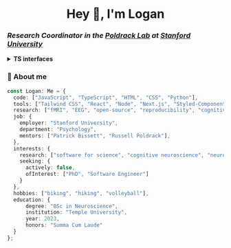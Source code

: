 <h1 align="center">Hey 👋, I'm Logan</h1>

<h3><em>Research Coordinator in the <a href="https://poldracklab.org/">Poldrack Lab</a> at <a href="https://www.stanford.edu/">Stanford University</a></em></h3>
<details>
  <summary><strong>TS interfaces</strong></summary>

  
  ```typescript
  interface Job {
  employer: string;
  department: string;
  mentors: string[];
}

interface Seeking {
  actively: boolean;
  ofInterest: string[];
}

interface Interests {
  research: string[];
  seeking: Seeking;
}

interface Education {
  degree: string;
  institution: string;
  year: number;
  honors: string;
}

interface Me {
  code: string[];
  tools: string[];
  research: string[];
  job: Job;
  interests: Interests;
  hobbies: string[];
  education: Education;
}
  ```
</details>

### 💭 About me 

```typescript
const Logan: Me = {
  code: ["JavaScript", "TypeScript", "HTML", "CSS", "Python"],
  tools: ["Tailwind CSS", "React", "Node", "Next.js", "Styled-Components", "Docker"],
  research: ["fMRI", "EEG", "open-source", "reproducibility", "cognitive tasks"],
  job: {
    employer: "Stanford University",
    department: "Psychology",
    mentors: ["Patrick Bissett", "Russell Poldrack"],
  },
  interests: {
    research: ["software for science", "cognitive neuroscience", "neuroimaging"],
    seeking: {
      actively: false,
      ofInterest: ["PhD", "Software Engineer"]
    }
  },
  hobbies: ["biking", "hiking", "volleyball"],
  education: {
      degree: "BSc in Neuroscience",
      institution: "Temple University",
      year: 2023,
      honors: "Summa Cum Laude"
  }
};
```

<!--
**Dev-Logan-Bennett/Dev-Logan-Bennett** is a ✨ _special_ ✨ repository because its `README.md` (this file) appears on your GitHub profile.

Here are some ideas to get you started:

- 🔭 I’m currently working on ...
- 🌱 I’m currently learning ...
- 👯 I’m looking to collaborate on ...
- 🤔 I’m looking for help with ...
- 💬 Ask me about ...
- 📫 How to reach me: ...
- 😄 Pronouns: ...
- ⚡ Fun fact: ...
-->
